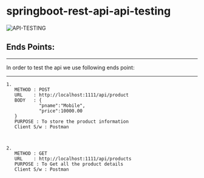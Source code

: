 # springboot-rest-api-api-testing

![API-TESTING](https://user-images.githubusercontent.com/26134506/186166479-fd3a06b9-237b-4d10-aab7-68710086c26f.jpg)

## Ends Points:
-------------------------------------------



In order to test the api we use following ends point:

---------------------------------------------------------
```
1. 
   METHOD : POST
   URL    : http://localhost:1111/api/product
   BODY   : {
   			"pname":"Mobile",
   			"price":10000.00
   }
   PURPOSE : To store the product information
   Client S/w : Postman



2. 
   METHOD : GET
   URL    : http://localhost:1111/api/products
   PURPOSE : To Get all the product details
   Client S/w : Postman

```
  

